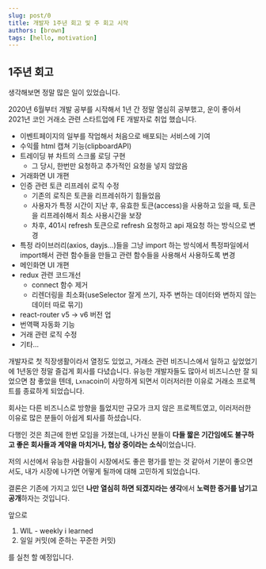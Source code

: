 ```yaml
---
slug: post/0
title: 개발자 1주년 회고 및 주 회고 시작
authors: [brown]
tags: [hello, motivation]
---
```


## 1주년 회고

생각해보면 정말 많은 일이 있었습니다.

2020년 6월부터 개발 공부를 시작해서 1년 간 정말 열심히 공부했고,
운이 좋아서 2021년 코인 거래소 관련 스타트업에 FE 개발자로 취업 했습니다.

- 이벤트페이지의 일부를 작업해서 처음으로 배포되는 서비스에 기여
- 수익률 html 캡쳐 기능(clipboardAPI)
- 트레이딩 뷰 차트의 스크롤 로딩 구현
  - 그 당시, 한번만 요청하고 추가적인 요청을 넣지 않았음
- 거래화면 UI 개편
- 인증 관련 토큰 리프레쉬 로직 수정
  - 기존의 로직은 토큰을 리프레쉬하기 힘들었음
  - 사용자가 특정 시간이 지난 후, 유효한 토큰(access)을 사용하고 있을 때, 토큰을 리프레쉬해서 최소 사용시간을 보장
  - 차후, 401시 refresh 토큰으로 refresh 요청하고 api 재요청 하는 방식으로 변경
- 특정 라이브러리(axios, dayjs...)들을 그냥 import 하는 방식에서 특정파일에서 import해서 관련 함수들을 만들고 관련 함수들을 사용해서 사용하도록 변경
- 메인화면 UI 개편
- redux 관련 코드개선
  - connect 함수 제거
  - 리렌더링을 최소화(useSelector 잘게 쓰기, 자주 변하는 데이터와 변하지 않는 데이터 따로 묶기)
- react-router v5 -> v6 버전 업
- 번역팩 자동화 기능
- 거래 관련 로직 수정
- 기타...

개발자로 첫 직장생활이라서 열정도 있었고, 거래소 관련 비즈니스에서 일하고 싶었었기에 1년동안 정말 즐겁게 회사를 다녔습니다.
유능한 개발자들도 많아서 비즈니스만 잘 되었으면 참 좋았을 텐데, `Lxna`coin이 사망하게 되면서 이러저러한 이유로 거래소 프로젝트를 종료하게 되었습니다.

회사는 다른 비즈니스로 방향을 틀었지만 규모가 크지 않은 프로젝트였고, 이러저러한 이유로 많은 분들이 아쉽게 퇴사를 하셨습니다.

다행인 것은 최근에 한번 모임을 가졌는데, 나가신 분들이 **다들 짧은 기간임에도 불구하고 좋은 회사들과 계약을 마치거나, 협상 중이라는 소식**이었습니다.

저의 시선에서 유능한 사람들이 시장에서도 좋은 평가를 받는 것 같아서 기분이 좋으면서도, 내가 시장에 나가면 어떻게 될까에 대해 고민하게 되었습니다.

결론은 기존에 가지고 있던 **나만 열심히 하면 되겠지라는 생각**에서 **노력한 증거를 남기고 공개**하자는 것입니다.

앞으로

1. WIL - weekly i learned
2. 일일 커밋(에 준하는 꾸준한 커밋)

를 실천 할 예정입니다.

<!-- [Docusaurus blogging features](https://docusaurus.io/docs/blog) are powered by the [blog plugin](https://docusaurus.io/docs/api/plugins/@docusaurus/plugin-content-blog).

Simply add Markdown files (or folders) to the `blog` directory.

Regular blog authors can be added to `authors.yml`.

The blog post date can be extracted from filenames, such as:

- `2019-05-30-welcome.md`
- `2019-05-30-welcome/index.md`

A blog post folder can be convenient to co-locate blog post images:

![Docusaurus Plushie](./docusaurus-plushie-banner.jpeg)

The blog supports tags as well!

**And if you don't want a blog**: just delete this directory, and use `blog: false` in your Docusaurus config. -->
